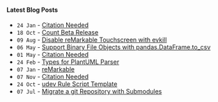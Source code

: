 #### Latest Blog Posts

<!-- BLOG-POST-LIST:START -->
* `24 Jan` - [Citation Needed](https://duckpond.ch/citation%20needed/2021/01/25/citation-needed.html)
* `18 Oct` - [Count Beta Release](https://duckpond.ch/count/2020/10/19/count-beta-release.html)
* `09 Aug` - [Disable reMarkable Touchscreen with evkill](https://duckpond.ch/evkill/bash/2020/08/10/disable-reMarkable-touchscreen-with-evkill.html)
* `06 May` - [Support Binary File Objects with pandas.DataFrame.to_csv](https://duckpond.ch/python/bash/2020/05/07/support-binary-file-objects-with-pandas.dataframe.to_csv.html)
* `01 May` - [Citation Needed](https://duckpond.ch/citation%20needed/2020/05/02/citation-needed.html)
* `24 Feb` - [Types for PlantUML Parser](https://duckpond.ch/plantuml-parser/javascript/2020/02/25/types-for-plantuml-parser.html)
* `07 Jan` - [reMarkable](https://duckpond.ch/nix/bash/2020/01/08/reMarkable.html)
* `07 Nov` - [Citation Needed](https://duckpond.ch/citation%20needed/2019/11/08/citation-needed.html)
* `24 Oct` - [udev Rule Script Template](https://duckpond.ch/bash/nix/2019/10/25/udev-rule-script-template.html)
* `07 Jul` - [Migrate a git Repository with Submodules](https://duckpond.ch/git-submodule-url-rewrite/git-sync-mirror/2019/07/08/migrate-a-git-repository-with-submodules.html)<!-- BLOG-POST-LIST:END -->
